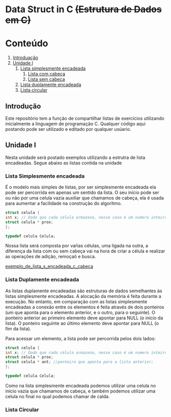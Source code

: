 # Data Struct in C ~~(Estrutura de Dados em C)~~



# Conteúdo 
1. [Introduação](#introduction)
2. [Unidade I](#unidade1)
    1. [Lista simplesmente encadeada](#listas)
    	1. [Lista  com cabeça](#ccabeca)
    	2. [Lista sem cabeça](#scabeca)
    2. [Lista duplamente encadeada](#listasd)
    3. [Lista circular](#listac)



## Introdução <a name="introduction"></a>
Este repositório tem a função de compartilhar listas de exercícios  utilizando inicialmente a linguagem de programação C. Qualquer código aqui postando pode ser utilizado e editado por qualquer usúario.



## Unidade I <a name="unidade1"></a>
Nesta unidade será postado exemplos utilizando a estrutra de lista encadeadas.
Segue abaixo as listas contida na unidade

### Lista Simplesmente encadeada <a name="listas"></a>
É o modelo mais simples de listas, por ser simplesmente encadeada ela pode ser percorrida em apenas um sentido da lista. O seu início pode ser ou não por uma celula vazia auxiliar que chamamos de cabeça, ela é usada para aumentar a facilidade na construção do algoritmo.

```c
struct celula {
int x; // Dado que cada célula armazena, nesse caso é um numero inteiro;
struct celula * prox;
};

typedef celula Celula;
```

Nossa lista será composta por vaŕias células, uma ligada na outra, a diferença da lista com ou sem cabeça vai na hora de criar a célula e realizar as operações de adição, remoçaõ e busca.


[exemplo_de_lista_s_encadeada_c_cabeca](/Listas_simplemente_encadeada/linkedList-Head.c)


### Lista Duplamente encadeada  <a name="listad"></a>
As listas duplamente encadeadas são estruturas de dados semelhantes às listas simplesmente encadeadas. A alocação da memória é feita durante a execução. No entanto, em comparação com as listas simplesmente encadeadas a conexão entre os elementos é feita através de dois ponteiros (um que aponta para o elemento anterior, e o outro, para o seguinte). 
O ponteiro anterior ao primeiro elemento deve apontar para NULL (o início da lista). 
O ponteiro seguinte ao último elemento deve apontar para NULL (o fim da lista). 

Para acessar um elemento, a lista pode ser percorrida pelos dois lados: 

```c
struct celula {
int x; // Dado que cada célula armazena, nesse caso é um numero inteiro;
struct celula * prox;
struct celula * ant; //ponteiro que aponta para a lista anterior;
};

typedef celula Celula;
```
Como na lista simplesmente encadeada podemos utilizar uma celula no inicio vazia que chamamos de cabeça, e também podemos utilizar uma celula no final no qual podemos chamar de calda.

### Lista Circular  <a name="listac"></a>




